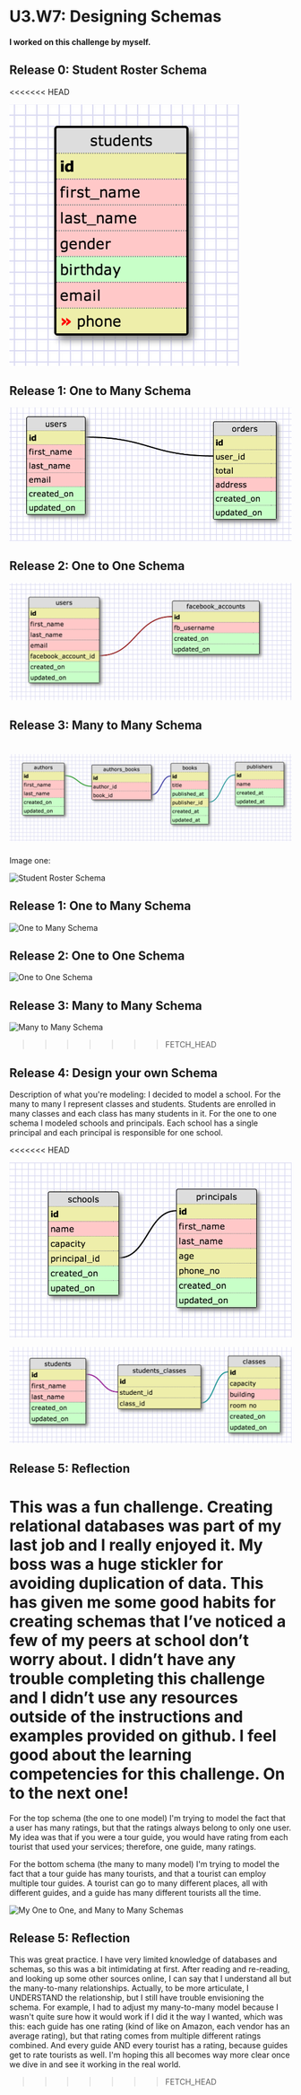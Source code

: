 # U3.W7: Designing Schemas


#### I worked on this challenge by myself.


## Release 0: Student Roster Schema
<<<<<<< HEAD
<!-- display your image inline here -->
![image](../imgs/1_student_roster.jpg)

## Release 1: One to Many Schema
<!-- display your image inline here -->
![image](../imgs/2_one_to_many.jpg)

## Release 2: One to One Schema
<!-- display your image inline here -->
![image](../imgs/3_one_to_one.jpg)

## Release 3: Many to Many Schema
<!-- display your image inline here -->
![image](../imgs/4_many_to_many.jpg)
=======
Image one:

![Student Roster Schema](https://github.com/lrakhman/phase_0_unit_3/blob/master/week_7/images/student%20roster%20schema.png?raw=true)

## Release 1: One to Many Schema
<!-- display your image inline here -->
![One to Many Schema](https://github.com/lrakhman/phase_0_unit_3/blob/master/week_7/images/One%20to%20Many%20Schema.png?raw=true)

## Release 2: One to One Schema
<!-- display your image inline here -->
![One to One Schema](https://github.com/lrakhman/phase_0_unit_3/blob/master/week_7/images/One%20to%20One%20Schema.png?raw=true)

## Release 3: Many to Many Schema
<!-- display your image inline here -->
![Many to Many Schema](https://github.com/lrakhman/phase_0_unit_3/blob/master/week_7/images/Many%20to%20Many%20Schema.png?raw=true)
>>>>>>> FETCH_HEAD


## Release 4: Design your own Schema
Description of what you're modeling: 
I decided to model a school.  For the many to many I represent classes and students.  Students are enrolled in many classes and each class has many students in it.  For the one to one schema I modeled schools and principals.  Each school has a single principal and each principal is responsible for one school. 

<<<<<<< HEAD
<!-- display your one-to-one image inline here -->
![image](../imgs/my_one_to_one.jpg)

<!-- display your many-to-many image inline here -->
![image](../imgs/my_many_to_many.jpg)

## Release 5: Reflection
This was a fun challenge.  Creating relational databases was part of my last job and I really enjoyed it.  My boss was a huge stickler for avoiding duplication of data.  This has given me some good habits for creating schemas that I’ve noticed a few of my peers at school don’t worry about.  I didn’t have any trouble completing this challenge and I didn’t use any resources outside of the instructions and examples provided on github.  I feel good about the learning competencies for this challenge.  On to the next one!
=======
For the top schema (the one to one model) I'm trying to model the fact that a user has many ratings, but that the ratings always belong to only one user. My idea was that if you were a tour guide, you would have rating from each tourist that used your services; therefore, one guide, many ratings. 

For the bottom schema (the many to many model) I'm trying to model the fact that a tour guide has many tourists, and that a tourist can employ multiple tour guides. A tourist can go to many different places, all with different guides, and a guide has many different tourists all the time. 

![My One to One, and Many to Many Schemas](https://github.com/lrakhman/phase_0_unit_3/blob/master/week_7/images/My%20own%20schemas.png?raw=true)

## Release 5: Reflection

This was great practice. I have very limited knowledge of databases and schemas, so this was a bit intimidating at first. After reading and re-reading, and looking up some other sources online, I can say that I understand all but the many-to-many relationships. Actually, to be more articulate, I UNDERSTAND the relationship, but I still have trouble envisioning the schema. For example, I had to adjust my many-to-many model because I wasn't quite sure how it would work if I did it the way I wanted, which was this: each guide has one rating (kind of like on Amazon, each vendor has an average rating), but that rating comes from multiple different ratings combined. And every guide AND every tourist has a rating, because guides get to rate tourists as well. I'm hoping this all becomes way more clear once we dive in and see it working in the real world. 
>>>>>>> FETCH_HEAD
